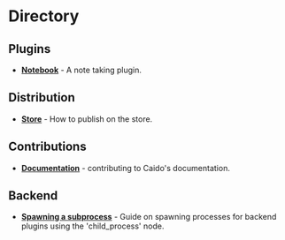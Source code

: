 # Directory

## Plugins

- **[Notebook](./plugins/notebook.md)** - A note taking plugin.

## Distribution

- **[Store](./distribution/store.md)** - How to publish on the store.

## Contributions

- **[Documentation](./contributions/documentation.md)** - contributing to Caido's documentation.

## Backend

- **[Spawning a subprocess](./backend/subprocess.md)** - Guide on spawning processes for backend plugins using the 'child_process' node.
